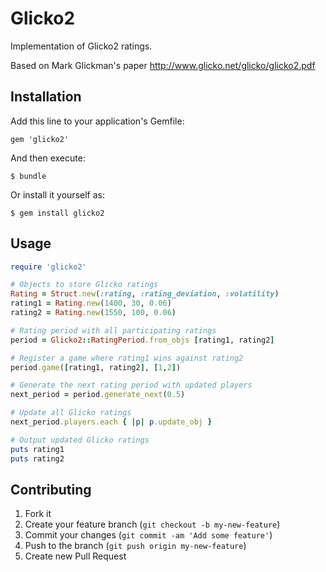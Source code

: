 # Glicko2

Implementation of Glicko2 ratings.

Based on Mark Glickman's paper http://www.glicko.net/glicko/glicko2.pdf

## Installation

Add this line to your application's Gemfile:

    gem 'glicko2'

And then execute:

    $ bundle

Or install it yourself as:

    $ gem install glicko2

## Usage

```ruby
require 'glicko2'

# Objects to store Glicko ratings
Rating = Struct.new(:rating, :rating_deviation, :volatility)
rating1 = Rating.new(1400, 30, 0.06)
rating2 = Rating.new(1550, 100, 0.06)

# Rating period with all participating ratings
period = Glicko2::RatingPeriod.from_objs [rating1, rating2]

# Register a game where rating1 wins against rating2
period.game([rating1, rating2], [1,2])

# Generate the next rating period with updated players
next_period = period.generate_next(0.5)

# Update all Glicko ratings
next_period.players.each { |p| p.update_obj }

# Output updated Glicko ratings
puts rating1
puts rating2
```

## Contributing

1. Fork it
2. Create your feature branch (`git checkout -b my-new-feature`)
3. Commit your changes (`git commit -am 'Add some feature'`)
4. Push to the branch (`git push origin my-new-feature`)
5. Create new Pull Request
